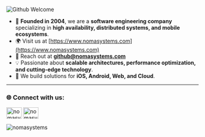 ![Github Welcome](https://github.com/user-attachments/assets/3d48e7cb-14be-4e1c-9cc3-dd4e13e66355)



- 🏢 **Founded in 2004**, we are a **software engineering company** specializing in **high availability, distributed systems, and mobile ecosystems**.  
- 🌍 Visit us at [https://www.nomasystems.com](https://www.nomasystems.com)  
- 📧 Reach out at **[github@nomasystems.com](mailto:github@nomasystems.com)**  
- 💡 Passionate about **scalable architectures, performance optimization, and cutting-edge technology**.  
- 🚀 We build solutions for **iOS, Android, Web, and Cloud**.  

---

<h3 align="left">🌐 Connect with us:</h3>
<p align="left">
<a href="https://www.linkedin.com/company/nomasystems" target="blank"><img align="center" src="https://cdn.jsdelivr.net/npm/simple-icons@3.0.1/icons/linkedin.svg" alt="nomasystems-linkedin" height="30" width="40" /></a>
<a href="https://twitter.com/nomasystems" target="blank"><img align="center" src="https://cdn.jsdelivr.net/npm/simple-icons@3.0.1/icons/twitter.svg" alt="nomasystems-twitter" height="30" width="40" /></a>
</p>

<p><img align="left" src="https://github-readme-stats.vercel.app/api/top-langs/?username=nomasystems&layout=compact" alt="nomasystems" /></p>
<p><img align="center" src="https://github-readme-stats.vercel.app/api?username=nomasystems&show_icons
